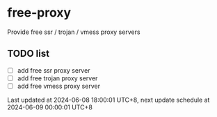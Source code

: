 
# free-proxy
Provide free ssr / trojan / vmess proxy servers


## TODO list
- [ ] add free ssr proxy server
- [ ] add free trojan proxy server
- [ ] add free vmess proxy server

Last updated at 2024-06-08 18:00:01 UTC+8, next update schedule at 2024-06-09 00:00:01 UTC+8

